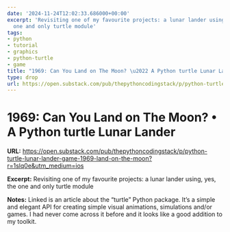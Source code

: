 ```yaml
---
date: '2024-11-24T12:02:33.686000+00:00'
excerpt: 'Revisiting one of my favourite projects: a lunar lander using, yes, the
  one and only turtle module'
tags:
- python
- tutorial
- graphics
- python-turtle
- game
title: "1969: Can You Land on The Moon? \u2022 A Python turtle Lunar Lander"
type: drop
url: https://open.substack.com/pub/thepythoncodingstack/p/python-turtle-lunar-lander-game-1969-land-on-the-moon?r=1slq0e&utm_medium=ios
---
```


# 1969: Can You Land on The Moon? • A Python turtle Lunar Lander

**URL:** https://open.substack.com/pub/thepythoncodingstack/p/python-turtle-lunar-lander-game-1969-land-on-the-moon?r=1slq0e&utm_medium=ios

**Excerpt:** Revisiting one of my favourite projects: a lunar lander using, yes, the one and only turtle module

**Notes:**
Linked is an article about the “turtle” Python package. It’s a simple and elegant API for creating simple visual  animations, simulations and/or games. I had never come across it before and it looks like a good addition to my toolkit. 
